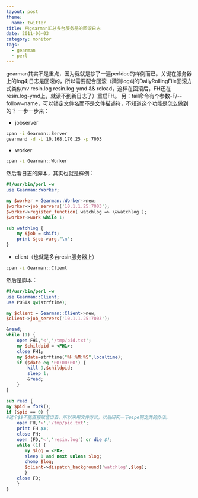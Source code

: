 ```yaml
---
layout: post
theme:
  name: twitter
title: 用gearman汇总多台服务器的回滚日志
date: 2011-06-03
category: monitor
tags:
  - gearman
  - perl
---
```


gearman其实不是重点，因为我就是抄了一遍perldoc的样例而已。关键在服务器上的log4j日志是回滚的，所以需要配合回滚（猜测log4j的DailyRollingFile回滚方式类似mv resin.log resin.log-ymd && reload，这样在回滚后，FH还在resin.log-ymd上，就读不到新日志了）重启FH。
另：tail命令有个参数-F/--follow=name，可以锁定文件名而不是文件描述符，不知道这个功能是怎么做到的？
一步一步来：

* jobserver

```bash
cpan -i Gearman::Server
gearmand -d -L 10.168.170.25 -p 7003
```

* worker

```bash
cpan -i Gearman::Worker
```

然后看日志的脚本，其实也就是样例：
```perl
#!/usr/bin/perl -w
use Gearman::Worker;

my $worker = Gearman::Worker->new;
$worker->job_servers('10.1.1.25:7003');
$worker->register_function( watchlog => \&watchlog );
$worker->work while 1;

sub watchlog {
    my $job = shift;
    print $job->arg,"\n";
}
```

* client（也就是多台resin服务器上）

```bash
cpan -i Gearman::Client
```

然后是脚本：
```perl
#!/usr/bin/perl -w
use Gearman::Client;
use POSIX qw(strftime);

my $client = Gearman::Client->new;
$client->job_servers('10.1.1.25:7003');

&read;
while (1) {
    open FH1,'<','/tmp/pid.txt';
    my $childpid = <FH1>;
    close FH1;
    my $date=strftime("%H:%M:%S",localtime);
    if ($date eq '00:00:00') {
        kill 9,$childpid;
        sleep 1;
        &read;   
    }
}

sub read {
my $pid = fork();
if ($pid == 0) {
#这个$$不能直接赋值出去，所以采用文件方式，以后研究一下pipe啊之类的办法。
    open FH,'>','/tmp/pid.txt';
    print FH $$;
    close FH;
    open (FD,'<','resin.log') or die $!;
    while (1) {
       my $log = <FD>;
       sleep 1 and next unless $log;
       chomp $log;
       $client->dispatch_background('watchlog',$log);
       }
    close FD;
    }
}
```
